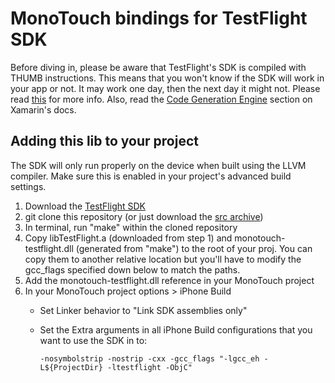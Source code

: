 MonoTouch bindings for TestFlight SDK
=================================

Before diving in, please be aware that TestFlight's SDK is compiled with THUMB instructions. This means that you won't know if the SDK will work in your app or not. It may work one day, then the next day it might not. Please read [this](http://bugzilla.xamarin.com/show_bug.cgi?id=1686) for more info. Also, read the [Code Generation Engine](http://docs.xamarin.com/ios/advanced_topics/compilation) section on Xamarin's docs.

Adding this lib to your project
-------------------------------

The SDK will only run properly on the device when built using the LLVM compiler. Make sure this is enabled in your project's advanced build settings.

1. Download the [TestFlight SDK](https://testflightapp.com/sdk/download/)
2. git clone this repository (or just download the [src archive](https://github.com/ayoung/monotouch-testflight/zipball/master))
3. In terminal, run "make" within the cloned repository
4. Copy libTestFlight.a (downloaded from step 1) and monotouch-testflight.dll (generated from "make") to the root of your proj. You can copy them to another relative location but you'll have to modify the gcc_flags specified down below to match the paths.
5. Add the monotouch-testflight.dll reference in your MonoTouch project
6. In your MonoTouch project options > iPhone Build
    - Set Linker behavior to "Link SDK assemblies only"
    - Set the Extra arguments in all iPhone Build configurations that you want to use the SDK in to:

      `-nosymbolstrip -nostrip -cxx -gcc_flags "-lgcc_eh -L${ProjectDir} -ltestflight -ObjC"`
      